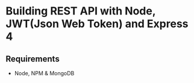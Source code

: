 # Building REST API with Node, JWT(Json Web Token) and Express 4

## Requirements
* Node, NPM & MongoDB
 

